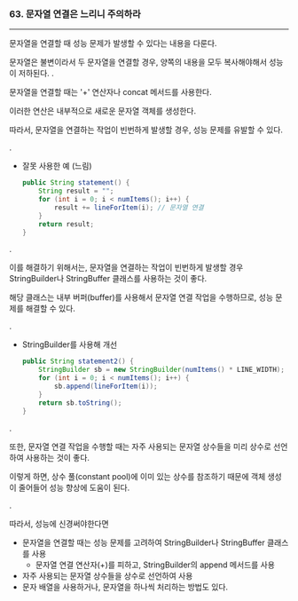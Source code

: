 
### 63. 문자열 연결은 느리니 주의하라

---

문자열을 연결할 때 성능 문제가 발생할 수 있다는 내용을 다룬다.

문자열은 불변이라서 두 문자열을 연결할 경우, 양쪽의 내용을 모두 복사해야해서 성능이 저하된다.
.

문자열을 연결할 때는 '+' 연산자나 concat 메서드를 사용한다. 

이러한 연산은 내부적으로 새로운 문자열 객체를 생성한다. 

따라서, 문자열을 연결하는 작업이 빈번하게 발생할 경우, 성능 문제를 유발할 수 있다.

.


- 잘못 사용한 예 (느림)
    
    ```java
    public String statement() {
        String result = "";
        for (int i = 0; i < numItems(); i++) {
            result += lineForItem(i); // 문자열 연결
        }
        return result;
    }
    ```
    
    
.

이를 해결하기 위해서는, 문자열을 연결하는 작업이 빈번하게 발생할 경우 StringBuilder나 StringBuffer 클래스를 사용하는 것이 좋다. 

해당 클래스는 내부 버퍼(buffer)를 사용해서 문자열 연결 작업을 수행하므로, 성능 문제를 해결할 수 있다.

.

- StringBuilder를 사용해 개선
    
    ```java
    public String statement2() {
        StringBuilder sb = new StringBuilder(numItems() * LINE_WIDTH);
        for (int i = 0; i < numItems(); i++) {
            sb.append(lineForItem(i));
        }
        return sb.toString();
    }
    ```
    
.

또한, 문자열 연결 작업을 수행할 때는 자주 사용되는 문자열 상수들을 미리 상수로 선언하여 사용하는 것이 좋다.

이렇게 하면, 상수 풀(constant pool)에 이미 있는 상수를 참조하기 때문에 객체 생성이 줄어들어 성능 향상에 도움이 된다.

.

따라서, 성능에 신경써야한다면 

- 문자열을 연결할 때는 성능 문제를 고려하여 StringBuilder나 StringBuffer 클래스를 사용
    - 문자열 연결 연산자(+)를 피하고, StringBuilder의 append 메서드를 사용
- 자주 사용되는 문자열 상수들을 상수로 선언하여 사용
- 문자 배열을 사용하거나, 문자열을 하나씩 처리하는 방법도 있다.
